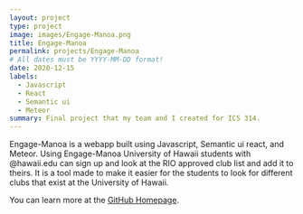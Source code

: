 ```yaml
---
layout: project
type: project
image: images/Engage-Manoa.png
title: Engage-Manoa
permalink: projects/Engage-Manoa
# All dates must be YYYY-MM-DD format!
date: 2020-12-15
labels:
  - Javascript
  - React
  - Semantic ui
  - Meteor
summary: Final project that my team and I created for ICS 314.
---
```


Engage-Manoa is a webapp built using Javascript, Semantic ui react, and Meteor. Using Engage-Manoa University of Hawaii students with @hawaii.edu can sign up and look at the RIO approved club list and add it to theirs. It is a tool made to make it easier for the students to look for different clubs that exist at the University of Hawaii.

You can learn more at the [GitHub Homepage](https://engage-manoa.github.io/).



